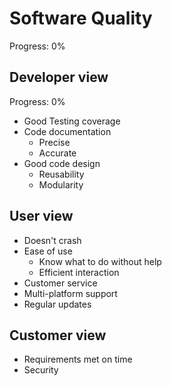 # Software Quality  
  
Progress: 0%  
  
## Developer view  
  
Progress: 0%  
  
* Good Testing coverage  
* Code documentation  
    * Precise  
    * Accurate  
* Good code design  
    * Reusability  
    * Modularity  
  
## User view  
  
* Doesn't crash  
* Ease of use  
    * Know what to do without help  
    * Efficient interaction  
* Customer service  
* Multi-platform support  
* Regular updates  
  
## Customer view  
  
* Requirements met on time  
* Security  
